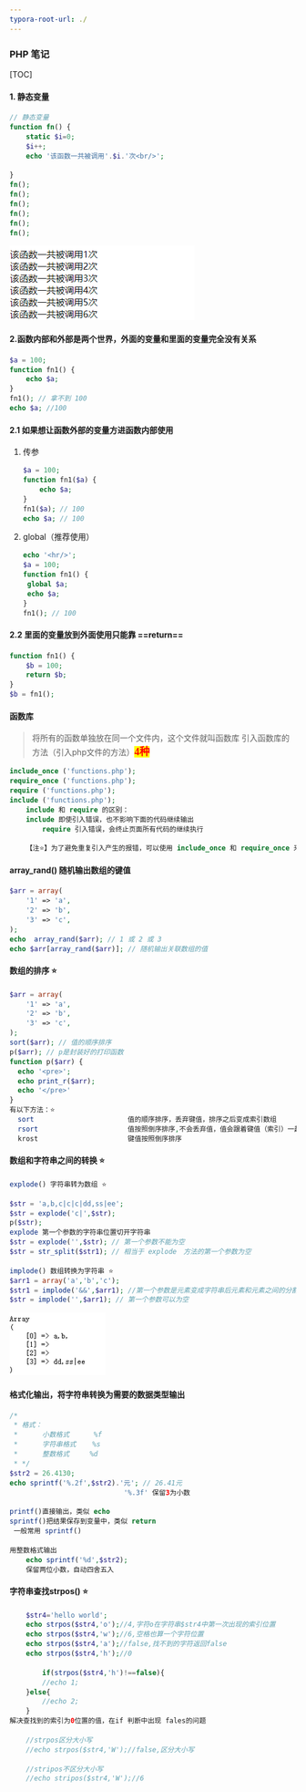 ```yaml
---
typora-root-url: ./
---
```


 ###  PHP 笔记

[TOC]



#### 1. 静态变量

   ```php
   // 静态变量
   function fn() {
       static $i=0;
       $i++;
       echo '该函数一共被调用'.$i.'次<br/>';
   
   }
   fn();
   fn();
   fn();
   fn();
   fn();
   fn();
   ```

   ![](/images/Snipaste_2021-05-11_16-06-19.png)

#### 2.函数内部和外部是两个世界，外面的变量和里面的变量完全没有关系

```php
$a = 100;
function fn1() {
    echo $a;
}
fn1(); // 拿不到 100
echo $a; //100
```

#### 2.1 如果想让函数外部的变量方进函数内部使用

 1. 传参
    
    ```php
    $a = 100;
    function fn1($a) {
        echo $a;
    }
    fn1($a); // 100
    echo $a; // 100
    ```
    
2. global（推荐使用）
   
   ```php
   echo '<hr/>';
   $a = 100;
   function fn1() {
    global $a;
    echo $a;
   }
   fn1(); // 100
   ```

####  2.2 里面的变量放到外面使用只能靠 ==return==

```php
function fn1() {
    $b = 100;
    return $b;
}
$b = fn1();
```

#### 函数库

>将所有的函数单独放在同一个文件内，这个文件就叫函数库 引入函数库的方法（引入php文件的方法）<span style=' font-weight: 700;color:red;background:yellow;font-size:18px;font-family:\5FAE\8F6F\96C5\9ED1;'>4种</span> 

```php
include_once ('functions.php');
require_once ('functions.php');
require ('functions.php');
include ('functions.php');
	include 和 require 的区别：
    include 即使引入错误，也不影响下面的代码继续输出
 		require 引入错误，会终止页面所有代码的继续执行
    
    【注⭐】为了避免重复引入产生的报错，可以使用 include_once 和 require_once 来代替
```

#### array_rand() 随机输出数组的键值

```php 
$arr = array(
    '1' => 'a',
    '2' => 'b',
    '3' => 'c',
);
echo  array_rand($arr); // 1 或 2 或 3
echo $arr[array_rand($arr)]; // 随机输出关联数组的值
```

#### 数组的排序 ⭐

```php
$arr = array(
    '1' => 'a',
    '2' => 'b',
    '3' => 'c',
);
sort($arr); // 值的顺序排序 
p($arr); // p是封装好的打印函数
function p($arr) {
  echo '<pre>';
  echo print_r($arr);
  echo '</pre>'
}
有以下方法：⭐
  sort						 值的顺序排序，丢弃键值，排序之后变成索引数组
  rsort 					 值按照倒序排序,不会丢弃值，值会跟着键值（索引）一起
  krost						 键值按照倒序排序
```

#### 数组和字符串之间的转换 ⭐

```php
explode() 字符串转为数组 ⭐
  
$str = 'a,b,c|c|c|dd,ss|ee';
$str = explode('c|',$str);
p($str);
explode 第一个参数的字符串位置切开字符串
$str = explode('',$str); // 第一个参数不能为空
$str = str_split($str1); // 相当于 explode　方法的第一个参数为空

implode() 数组转换为字符串 ⭐
$arr1 = array('a','b','c');
$str1 = implode('&&',$arr1); //第一个参数是元素变成字符串后元素和元素之间的分割的字符
$str = implode('',$arr1); // 第一个参数可以为空
```

![](/images/Snipaste_2021-05-11_18-29-26.png)

#### 格式化输出，将字符串转换为需要的数据类型输出

~~~php
/*
 * 格式：
 *      小数格式      %f
 *      字符串格式    %s
 *      整数格式     %d
 * */
$str2 = 26.4130;
echo sprintf('%.2f',$str2).'元'; // 26.41元
							'%.3f' 保留3为小数						

printf()直接输出，类似 echo
sprintf()把结果保存到变量中，类似 return
 一般常用 sprintf()
  
用整数格式输出
  	echo sprintf('%d',$str2);
	保留两位小数，自动四舍五入
~~~

#### 字符串查找strpos() ⭐

```php
	$str4='hello world';
	echo strpos($str4,'o');//4,字符o在字符串$str4中第一次出现的索引位置
	echo strpos($str4,'w');//6,空格也算一个字符位置
	echo strpos($str4,'a');//false,找不到的字符返回false
	echo strpos($str4,'h');//0

		if(strpos($str4,'h')!==false){
		//echo 1;
	}else{
		//echo 2;
	}
解决查找到的索引为0位置的值，在if 判断中出现 fales的问题
  
	//strpos区分大小写
	//echo strpos($str4,'W');//false,区分大小写
 
	//stripos不区分大小写
	//echo stripos($str4,'W');//6
```

